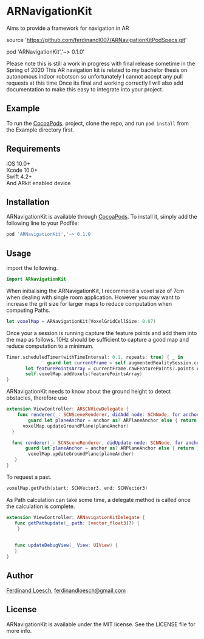 # ARNavigationKit
Aims to provide a framework for navigation in AR



   source 'https://github.com/ferdinandl007/ARNavigationKitPodSpecs.git'

   pod 'ARNavigationKit','~> 0.1.0'


Please note this is still a work in progress with final release sometime in the Spring of 2020
This AR navigation kit is related to my bachelor thesis on autonomous indoor robotson so unfortunately I cannot accept any pull requests at this time
Once its final and working correctly I will also add documentation to make this easy to integrate into your project.


## Example

To run the [CocoaPods](https://github.com/ferdinandl007/voxelMap). project, clone the repo, and run `pod install` from the Example directory first.

## Requirements

iOS 10.0+    
Xcode 10.0+   
Swift 4.2+     
And ARkit enabled device


## Installation

ARNavigationKit is available through [CocoaPods](https://cocoapods.org). To install
it, simply add the following line to your Podfile:

```ruby
pod 'ARNavigationKit','~> 0.1.0'
```


## Usage

import the following.
 ```Swift
 import ARNavigationKit
 ```
When initialising the ARNavigationKit, I recommend a voxel size of 7cm when dealing with single room application. 
However you may want to increase the grit size for larger maps to reduce computation  when computing Paths. 
```Swift
let voxelMap = ARNavigationKit(VoxelGridCellSize: 0.07)
```
Once your a session is running capture the feature points and add them into the map as follows.
10Hz should be sufficient to capture a good map and reduce computation to a minimum.
   
 ```Swift
 Timer.scheduledTimer(withTimeInterval: 0.1, repeats: true) { _ in
 				guard let currentFrame = self.augmentedRealitySession.currentFrame,
        let featurePointsArray = currentFrame.rawFeaturePoints?.points else { return }
        self.voxelMap.addVoxels(featurePointsArray)
 }
 ```
ARNavigationKit needs to know about the ground height to detect obstacles, therefore use

```Swift
extension ViewController: ARSCNViewDelegate {
	func renderer(_: SCNSceneRenderer, didAdd node: SCNNode, for anchor: ARAnchor) {
  		guard let planeAnchor = anchor as? ARPlaneAnchor else { return }
      voxelMap.updateGroundPlane(planeAnchor)
  }

  func renderer(_: SCNSceneRenderer, didUpdate node: SCNNode, for anchor: ARAnchor) {
       guard let planeAnchor = anchor as? ARPlaneAnchor else { return }
        voxelMap.updateGroundPlane(planeAnchor)
   }
}
```
To request a past.

```Swift
voxelMap.getPath(start: SCNVector3, end: SCNVector3)
```

 As Path calculation can take some time, a delegate method is called once the calculation is complete.
```Swift
extension ViewController: ARNavigationKitDelegate {
   func getPathupdate(_ path: [vector_float3]?) {
    }

    	
   func updateDebugView(_ View: UIView) {
   }
}
```

## Author

[Ferdinand Loesch](https://ferdinandl007.github.io), ferdinandloesch@gmail.com

## License

ARNavigationKit is available under the MIT license. See the LICENSE file for more info.




